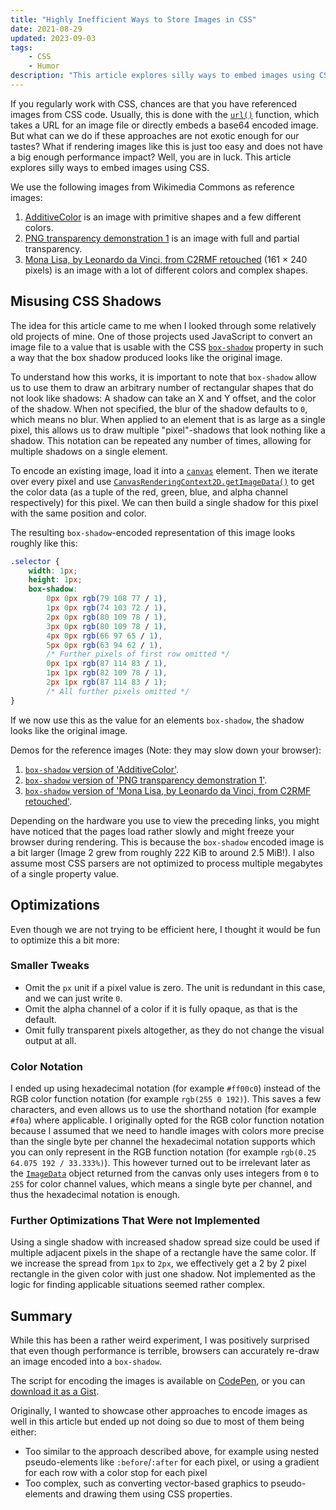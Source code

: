 ```yaml
---
title: "Highly Inefficient Ways to Store Images in CSS"
date: 2021-08-29
updated: 2023-09-03
tags:
	- CSS
	- Humor
description: "This article explores silly ways to embed images using CSS."
---
```


If you regularly work with CSS, chances are that you have referenced images from CSS code. Usually, this is done with the [`url()`](<https://developer.mozilla.org/en-US/docs/Web/CSS/url()>) function, which takes a URL for an image file or directly embeds a base64 encoded image.
But what can we do if these approaches are not exotic enough for our tastes? What if rendering images like this is just too easy and does not have a big enough performance impact? Well, you are in luck. This article explores silly ways to embed images using CSS.

<!-- more -->

We use the following images from Wikimedia Commons as reference images:

1. [AdditiveColor](https://commons.wikimedia.org/wiki/File:AdditiveColor.svg) is an image with primitive shapes and a few different colors.
2. [PNG transparency demonstration 1](https://commons.wikimedia.org/wiki/File:PNG_transparency_demonstration_1.png) is an image with full and partial transparency.
3. [Mona Lisa, by Leonardo da Vinci, from C2RMF retouched](https://commons.wikimedia.org/wiki/File:Mona_Lisa,_by_Leonardo_da_Vinci,_from_C2RMF_retouched.jpg) (161 × 240 pixels) is an image with a lot of different colors and complex shapes.

## Misusing CSS Shadows

The idea for this article came to me when I looked through some relatively old projects of mine. One of those projects used JavaScript to convert an image file to a value that is usable with the CSS [`box-shadow`](https://developer.mozilla.org/en-US/docs/Web/CSS/box-shadow) property in such a way that the box shadow produced looks like the original image.

To understand how this works, it is important to note that `box-shadow` allow us to use them to draw an arbitrary number of rectangular shapes that do not look like shadows: A shadow can take an X and Y offset, and the color of the shadow. When not specified, the blur of the shadow defaults to `0`, which means no blur. When applied to an element that is as large as a single pixel, this allows us to draw multiple "pixel"-shadows that look nothing like a shadow. This notation can be repeated any number of times, allowing for multiple shadows on a single element.

To encode an existing image, load it into a [`canvas`](https://developer.mozilla.org/en-US/docs/Web/HTML/Element/canvas) element. Then we iterate over every pixel and use [`CanvasRenderingContext2D.getImageData()`](https://developer.mozilla.org/en-US/docs/Web/API/CanvasRenderingContext2D/getImageData) to get the color data (as a tuple of the red, green, blue, and alpha channel respectively) for this pixel. We can then build a single shadow for this pixel with the same position and color.

The resulting `box-shadow`-encoded representation of this image looks roughly like this:

<!-- prettier-ignore -->
```css
.selector {
	width: 1px;
	height: 1px;
	box-shadow:
		0px 0px rgb(79 108 77 / 1),
		1px 0px rgb(74 103 72 / 1),
		2px 0px rgb(80 109 78 / 1),
		3px 0px rgb(80 109 78 / 1),
		4px 0px rgb(66 97 65 / 1),
		5px 0px rgb(63 94 62 / 1),
		/* Further pixels of first row omitted */
		0px 1px rgb(87 114 83 / 1),
		1px 1px rgb(82 109 78 / 1),
		2px 1px rgb(87 114 83 / 1);
		/* All further pixels omitted */
}
```

If we now use this as the value for an elements `box-shadow`, the shadow looks like the original image.

Demos for the reference images (Note: they may slow down your browser):

1. [`box-shadow` version of 'AdditiveColor'](https://apps.rilling.dev/box-shadow-image/demo1.html).
2. [`box-shadow` version of 'PNG transparency demonstration 1'](https://apps.rilling.dev/box-shadow-image/demo2.html).
3. [`box-shadow` version of 'Mona Lisa, by Leonardo da Vinci, from C2RMF retouched'](https://apps.rilling.dev/box-shadow-image/demo3.html).

Depending on the hardware you use to view the preceding links, you might have noticed that the pages load rather slowly and might freeze your browser during rendering. This is because the `box-shadow` encoded image is a bit larger (Image 2 grew from roughly 222 KiB to around 2.5 MiB!). I also assume most CSS parsers are not optimized to process multiple megabytes of a single property value.

## Optimizations

Even though we are not trying to be efficient here, I thought it would be fun to optimize this a bit more:

### Smaller Tweaks

- Omit the `px` unit if a pixel value is zero. The unit is redundant in this case, and we can just write `0`.
- Omit the alpha channel of a color if it is fully opaque, as that is the default.
- Omit fully transparent pixels altogether, as they do not change the visual output at all.

### Color Notation

I ended up using hexadecimal notation (for example `#ff00c0`) instead of the RGB color function notation (for example `rgb(255 0 192)`). This saves a few characters, and even allows us to use the shorthand notation (for example `#f0a`) where applicable.
I originally opted for the RGB color function notation because I assumed that we need to handle images with colors more precise than the single byte per channel the hexadecimal notation supports which you can only represent in the RGB function notation (for example `rgb(0.25 64.075 192 / 33.333%)`). This however turned out to be irrelevant later as the [`ImageData`](https://developer.mozilla.org/en-US/docs/Web/API/ImageData) object returned from the canvas only uses integers from `0` to `255` for color channel values, which means a single byte per channel, and thus the hexadecimal notation is enough.

### Further Optimizations That Were not Implemented

Using a single shadow with increased shadow spread size could be used if multiple adjacent pixels in the shape of a rectangle have the same color. If we increase the spread from `1px` to `2px`, we effectively get a 2 by 2 pixel rectangle in the given color with just one shadow. Not implemented as the logic for finding applicable situations seemed rather complex.

## Summary

While this has been a rather weird experiment, I was positively surprised that even though performance is terrible, browsers can accurately re-draw an image encoded into a `box-shadow`.

The script for encoding the images is available on [CodePen](https://codepen.io/RillingDev/full/xxdrwRe), or you can [download it as a Gist](https://gist.github.com/RillingDev/82a6c6efad4be263ae43ea9d8e2f23a3).

Originally, I wanted to showcase other approaches to encode images as well in this article but ended up not doing so due to most of them being either:

- Too similar to the approach described above, for example using nested pseudo-elements like `:before`/`:after` for each pixel, or using a gradient for each row with a color stop for each pixel
- Too complex, such as converting vector-based graphics to pseudo-elements and drawing them using CSS properties.

